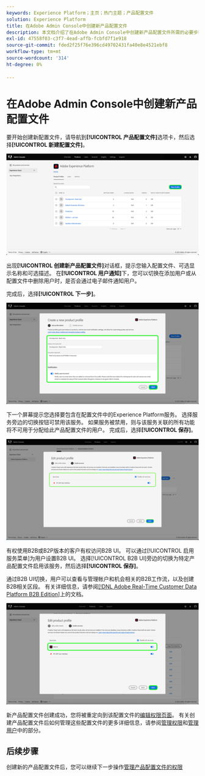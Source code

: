 ```yaml
---
keywords: Experience Platform；主页；热门主题；产品配置文件
solution: Experience Platform
title: 在Adobe Admin Console中创建新产品配置文件
description: 本文档介绍了在Adobe Admin Console中创建新产品配置文件所需的必要步骤。 要开始创建新配置文件，请导航到产品配置文件选项卡，然后单击新建配置文件。
exl-id: 47558f03-c3f7-4ead-affb-fcbfd7f1e918
source-git-commit: fded2f25f76e396cd49702431fa40e8e4521ebf8
workflow-type: tm+mt
source-wordcount: '314'
ht-degree: 0%

---
```


# 在Adobe Admin Console中创建新产品配置文件

要开始创建新配置文件，请导航到&#x200B;**[!UICONTROL 产品配置文件]**&#x200B;选项卡，然后选择&#x200B;**[!UICONTROL 新建配置文件]**。

![新配置文件](../images/new-profile.png)

出现&#x200B;**[!UICONTROL 创建新产品配置文件]**&#x200B;对话框，提示您输入配置文件、可选显示名称和可选描述。 在&#x200B;**[!UICONTROL 用户通知]**&#x200B;下，您可以切换在添加用户或从配置文件中删除用户时，是否会通过电子邮件通知用户。

完成后，选择&#x200B;**[!UICONTROL 下一步]**。

![create-new-product-profile](../images/create-new-product-profile.png)

下一个屏幕提示您选择要包含在配置文件中的Experience Platform服务。 选择服务旁边的切换按钮可禁用该服务。 如果服务被禁用，则与该服务关联的所有功能将不可用于分配给此产品配置文件的用户。 完成后，选择&#x200B;**[!UICONTROL 保存]**。

![启用服务](../images/enable-services.png)

有权使用B2B或B2P版本的客户有权访问B2B UI。 可以通过[!UICONTROL 启用服务菜单]为用户设置B2B UI。 选择[!UICONTROL B2B UI]旁边的切换为特定产品配置文件启用该服务，然后选择&#x200B;**[!UICONTROL 保存]**。

通过B2B UI切换，用户可以查看与管理帐户和机会相关的B2B工作流，以及创建B2B相关区段。 有关详细信息，请参阅[[!DNL Adobe Real-Time Customer Data Platform B2B Edition]](../../rtcdp/b2b-overview.md)上的文档。

![启用 — b2b](../images/enable-b2b.png)

新产品配置文件创建成功，您将被重定向到该配置文件的[编辑权限页面](#edit-permissions)。 有关创建产品配置文件后如何管理这些配置文件的更多详细信息，请参阅[管理权限](#manage-permissions-for-a-product-profile)和[管理用户](#manage-users-for-a-product-profile)中的部分。

## 后续步骤

创建新的产品配置文件后，您可以继续下一步操作[管理产品配置文件的权限](permissions.md)
